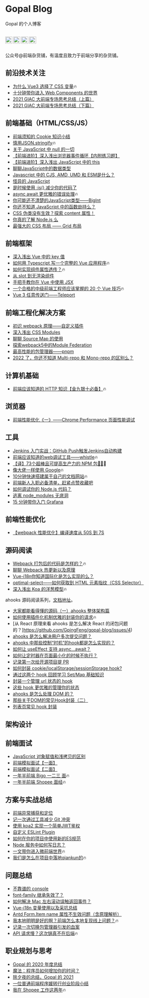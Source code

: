 

# Gopal Blog
Gopal 的个人博客


<br />
<a target="_blank" href="https://juejin.cn/user/3913917123796088">
  <img align="left" title="掘金" alt="gopal" width="22px" src="https://github.com/chokcoco/chokcoco/blob/main/juejin.svg" />
</a>
<a target="_blank" href="https://www.zhihu.com/people/GpingFeng">
  <img align="left" title="知乎" alt="gopal" width="22px" src="https://static.zhihu.com/heifetz/assets/apple-touch-icon-152.a53ae37b.png" />
</a>
<a target="_blank" href="https://segmentfault.com/u/fengguangping">
  <img align="left" title="segmentfault" alt="gopal" width="22px" src="https://cdn.segmentfault.com/r-55f15136/favicon.ico" />
</a>
<a target="_blank" href="https://www.cnblogs.com/gopal/">
  <img align="left" title="博客园" alt="gopal" width="22px" src="https://user-images.githubusercontent.com/20135760/183788581-5ea81bae-4f6f-4fd8-be52-cc1ff8b24969.png" />
</a>
<br />

<br />

公众号@前端杂货铺，有温度且致力于前端分享的杂货铺。

## 前沿技术关注
- [为什么 Vue3 选择了 CSS 变量](https://juejin.cn/post/6916298446638940173)🔥
- [十分钟带你进入 Web Components 的世界](https://juejin.cn/post/7108365499620130829)
- [2021 GIAC 大前端专场思考总结（上篇）](https://juejin.cn/post/7112347307831459877)
- [2021 GIAC 大前端专场思考总结（下篇）](https://juejin.cn/post/7112797447834828813)

## 前端基础（HTML/CSS/JS）
- [前端须知的 Cookie 知识小结](https://juejin.cn/post/6844903841909964813)
- [慎用JSON.stringify](https://juejin.cn/post/6844904175600418829)🔥
- [关于 JavaScript 中 null 的一切](https://juejin.cn/post/6875832414258757640)
- [【前端进阶】深入浅出浏览器事件循环【内附练习题】](https://juejin.cn/post/6880419772127772679)
- [【前端进阶】深入浅出 JavaScript 中的 this](https://juejin.cn/post/6882527259584888845)
- [聊聊JavaScript中的数据类型](https://juejin.cn/post/6918892282192068622)
- [Javascript 中的 CJS, AMD, UMD 和 ESM是什么？](https://juejin.cn/post/6935973925004247077)
- [怪异的 JavaScript](https://juejin.cn/post/6981243994076348429)
- [是时候使用 :is() 减少你的代码了](https://juejin.cn/post/7010929322588373006)
- [async await 更优雅的错误处理](https://juejin.cn/post/7011299888465969166)🔥
- [你可能还不清楚的JavaScript类型——BigInt](https://juejin.cn/post/7102765612698435615)
- [你还不知道 JavaScript 中的函数劫持么？](https://juejin.cn/post/7103837916274622494)
- [CSS 伪类没有生效？探索 content 属性！](https://juejin.cn/post/7109805196456230926)
- [你真的了解 Node.js 么](https://juejin.cn/post/7024402484365885476)
- [最强大的 CSS 布局 —— Grid 布局 ](https://github.com/GpingFeng/gopal-blog/issues/1)

## 前端框架
- [深入浅出 Vue 中的 key 值](https://juejin.cn/post/6844903865930743815)
- [如何用 Typescript 写一个完整的 Vue 应用程序](https://juejin.cn/post/6860703641037340686)🔥
- [如何实现组件属性透传？](https://juejin.cn/post/6865451649817640968)🔥
- [从 slot 到无渲染组件](https://juejin.cn/post/6869537683736100871)
- [手把手教你在 Vue 中使用 JSX](https://juejin.cn/post/6870480188086419470)
- [一个合格的中级前端工程师应该掌握的 20 个 Vue 技巧](https://juejin.cn/post/6872128694639394830)🔥
- [Vue 3 任意传送门——Teleport](https://juejin.cn/post/6874720017863147527)

## 前端工程化解决方案
- [初识 webpack 原理——自定义插件](https://juejin.cn/post/6844903881965584391)
- [深入浅出 CSS Modules](https://juejin.cn/post/6952665769209495566)
- [聊聊 Source Map 的使用](https://juejin.cn/post/6953408023217831973)
- [探索webpack5中的Module Federation](https://juejin.cn/post/7085868002205237279)
- [最高性能的包管理器——pnpm](https://juejin.cn/post/7103139607243391012)
- [2022 了，你还不知道 Multi-repo 和 Mono-repo 的区别么？](https://juejin.cn/post/7104976951005151239)

## 计算机基础
- [前端应该知道的 HTTP 知识【金九银十必备】](https://juejin.cn/post/6864119706500988935)🔥

## 浏览器
- [前端性能优化《一》——Chrome Performance 页面性能调试](https://juejin.cn/post/6844903826965676039)

## 工具
- [Jenkins 入门实战：GitHub Push触发Jenkins自动构建](https://juejin.cn/post/6844903986017878029)
- [前端应该知道的web调试工具——whistle](https://juejin.cn/post/6861882596927504392)🔥
- [【译】73个超棒且可提高生产力的 NPM 包🚀🌱](https://juejin.cn/post/6890702514446925838)🔥
- [像大佬一样使用 Google](https://juejin.cn/post/6934478610518507528)🔥
- [10分钟快速搭建属于自己的文档网站](https://juejin.cn/post/6937452670202413087)🔥
- [前端新人入职必备清单，赶紧点赞收藏吧](https://juejin.cn/post/7016497640569307149)
- [如何调试你的 Node.js 代码？](https://juejin.cn/post/7035954397012033566)
- [逃离 node_modules 无底洞](https://juejin.cn/post/7048420355743940645)
- [15 分钟带你入门 Grafana](https://juejin.cn/post/7106821426354585630)

## 前端性能优化
- [【webpack 性能优化】编译速度从 50S 到 7S](https://juejin.cn/post/6887863430510968839)

## 源码阅读
- [Webpack 打包后的代码是怎样的？](https://juejin.cn/post/6937086236926410783)🔥
- [聊聊 Webpack 热更新以及原理](https://juejin.cn/post/6939678015823544350)
- [Vue-i18n你知道国际化是怎么实现的么？](https://juejin.cn/post/6965660033728135176)
- [optimal-select——如何获取到 HTML 元素指纹（CSS Selector）](https://juejin.cn/post/6984186731348099086)
- [深入浅出 Koa 的洋葱模型](https://juejin.cn/post/7012031464237694983)🔥

ahooks 源码阅读系列，[文档地址](https://gpingfeng.github.io/ahooks-analysis/)。
- [大家都能看得懂的源码（一）ahooks 整体架构篇](https://github.com/GpingFeng/gopal-blog/issues/2)
- [如何使用插件化机制优雅的封装你的请求](https://github.com/GpingFeng/gopal-blog/issues/3)🔥
- [从 React 原理来看 ahooks 是怎么解决 React 的闭包问题的？]https://github.com/GpingFeng/gopal-blog/issues/4)
- [ahooks 是怎么解决用户多次提交问题？](https://github.com/GpingFeng/gopal-blog/issues/5)
- [ahooks 中那些控制“时机”的hook都是怎么实现的？](https://juejin.cn/post/7107189225509879838)
- [如何让 useEffect 支持 async...await？](https://juejin.cn/post/7108675095958126629)
- [如何让定时器在页面最小化的时候不执行？](https://juejin.cn/post/7109399243202232357)
- [记录第一次给开源项目提 PR](https://juejin.cn/post/7110144695098933284)
- [如何封装 cookie/localStorage/sessionStorage hook?](https://juejin.cn/post/7110562564819386398)
- [通过这两个 hook 回顾学习 Set/Map 基础知识](https://juejin.cn/post/7110952441134186532)
- [封装一个管理 url 状态的 hook](https://juejin.cn/post/7111250949691637768)
- [这些 hook 更优雅的管理你的状态](https://juejin.cn/post/7111610143913017358)
- [ahooks 是怎么处理 DOM 的？](https://juejin.cn/post/7111860051362447390)
- [那些关于DOM的常见Hook封装（二）](https://juejin.cn/post/7113500743935459336)
- [列表页常见 hook 封装](https://juejin.cn/post/7113819611744698398)

## 架构设计

## 前端面试
- [JavaScript 对象赋值和浅拷贝的区别](https://juejin.cn/post/6844904046843674631)
- [前端模拟面试【一面】](https://juejin.cn/post/6844904120629854216)
- [前端模拟面试【二面】](https://juejin.cn/post/6844904121011552264)
- [一年半前端 Bigo 一二三 面](https://juejin.cn/post/6880028535101227021)🔥
- [一年半前端 Shopee 面经](https://juejin.cn/post/6880722165982429197)🔥

## 方案与实战总结
- [前端异常捕获和定位](https://juejin.cn/post/6844904049196662798)
- [记一次通过工具减少 Git 冲突](https://juejin.cn/post/6895534290411454477)
- [使用 koa2 实现一个简单JWT鉴权](https://juejin.cn/post/6921493257578872845)
- [自定义 ESLint Plugin](https://juejin.cn/post/7004613507844931614)
- [如何在你的项目中使用新的ES规范](https://juejin.cn/post/7018174628090609701)
- [Node 服务中如何写日志？](https://juejin.cn/post/7045999468843368462)
- [一文带你进入微前端世界](https://juejin.cn/post/7104253657251577886)🔥
- [我们是怎么在项目中落地qiankun的](https://juejin.cn/post/7104621169189322782)🔥

## 问题总结
- [不靠谱的 console](https://juejin.cn/post/6844903846427230215)
- [font-family 继承失效了？](https://juejin.cn/post/6913704404654751751)
- [如何解决 Mac 左右滚动误触返回事件？](https://juejin.cn/post/6947858245356617764)
- [Vue-i18n 变量使用以及采坑总结](https://juejin.cn/post/6958609646013644836)
- [Antd Form.Item name 属性不生效问题（含原理解析）](https://juejin.cn/post/7103472687170715684)
- [我本地明明是好的啊？前端怎么本地复现线上问题？](https://juejin.cn/post/7107567660396871716)🔥
- [记录一次切换包管理器引发的血案](https://juejin.cn/post/7108003663582494733)
- [API 请求慢？这次锅真不在后端](https://juejin.cn/post/7119074496610304031)🔥

## 职业规划与思考
- [Gopal 的 2020 年度总结 ](https://juejin.cn/post/6902397101200637959)
- [魔法：程序员如何增加你的时间？](https://juejin.cn/post/7047026601040543774)
- [除夕夜的总结，Gopal 的 2021](https://juejin.cn/post/7059372208509943816)
- [一位普通前端程序媛转行创业阶段小结](https://juejin.cn/post/7123914177168703518)
- [我在 Shopee 工作这两年](https://juejin.cn/post/7116448560568074270)🔥


